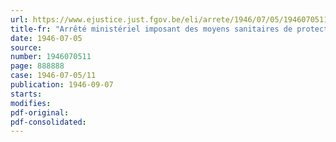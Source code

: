 ```yaml
---
url: https://www.ejustice.just.fgov.be/eli/arrete/1946/07/05/1946070511/justel
title-fr: "Arrêté ministériel imposant des moyens sanitaires de protection individuelle dans les fabriques d'agglomérés de houille et de brai"
date: 1946-07-05
source:
number: 1946070511
page: 888888
case: 1946-07-05/11
publication: 1946-09-07
starts:
modifies:
pdf-original:
pdf-consolidated:
---
```


